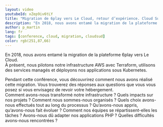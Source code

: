 ```yaml
---
layout: video
youtubeId: xZep9iv6tLY
title: "Migration de 6play vers Le Cloud, retour d’expérience. Cloud Sud 2021"
description: "En 2018, nous avons entamé la migration de la plateforme 6play vers Le Cloud. À présent, nous pilotons notre infrastructure AWS avec Terraform, utilisons des services managés et déployons nos applications sous Kubernetes."
author: p_martin
lang: fr
tags: [conference, cloud, migration, cloudsud]
color: rgb(251,87,66)
---
```


En 2018, nous avons entamé la migration de la plateforme 6play vers Le Cloud.  
À présent, nous pilotons notre infrastructure AWS avec Terraform, utilisons des services managés et déployons nos applications sous Kubernetes.

Pendant cette conférence, vous découvrirez comment nous avons réalisé cette migration. Vous trouverez des réponses aux questions que vous vous posez si vous envisagez de revoir votre hébergement.  
Comment avons-nous transformé notre infrastructure ? Quels impacts sur nos projets ? Comment nous sommes-nous organisés ? Quels choix avons-nous effectués tout au long du processus ? Qu’avons-nous appris, qu’avons-nous fait évoluer ? Comment nos équipes se répartissent-elles les tâches ? Avons-nous dû adapter nos applications PHP ? Quelles difficultés avons-nous rencontrées ?
